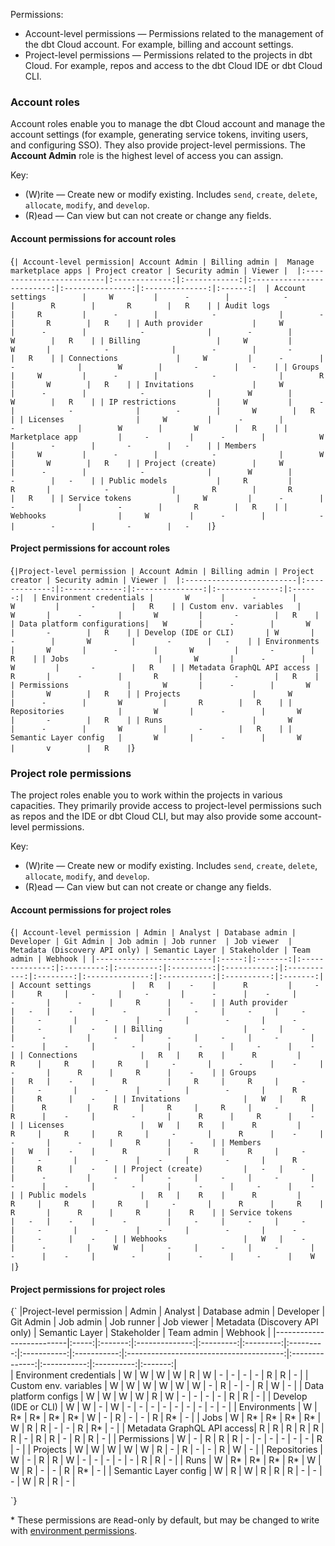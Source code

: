 
Permissions: 

* Account-level permissions &mdash; Permissions related to the management of the dbt Cloud account. For example, billing and account settings.
* Project-level permissions &mdash; Permissions related to the projects in dbt Cloud. For example, repos and access to the dbt Cloud IDE or dbt Cloud CLI. 

### Account roles
Account roles enable you to manage the dbt Cloud account and manage the account settings (for example, generating service tokens, inviting users, and configuring SSO). They also provide project-level permissions. The **Account Admin** role is the highest level of access you can assign.  

Key:

* (W)rite &mdash; Create new or modify existing. Includes `send`, `create`, `delete`, `allocate`, `modify`, and `develop`.
* (R)ead &mdash; Can view but can not create or change any fields.

#### Account permissions for account roles

<SortableTable>

{`
| Account-level permission| Account Admin | Billing admin |  Manage marketplace apps | Project creator | Security admin | Viewer | 
|:-------------------------|:-------------:|:------------:|:-------------------------:|:---------------:|:--------------:|:------:| 
| Account settings        |     W         |      -        |            -              |        R        |       R        |   R    |
| Audit logs              |     R         |      -        |            -              |        -        |       R        |   R    |
| Auth provider           |     W         |      -        |            -              |        -        |       W        |   R    |
| Billing                 |     W         |       W       |            -              |        -        |       -        |   R    |
| Connections             |     W         |      -        |            -              |        W        |       -        |   -    |
| Groups                  |     W         |      -        |            -              |        R        |       W        |   R    |
| Invitations             |     W         |      -        |            -              |        W        |       W        |   R    |
| IP restrictions         |     W         |      -        |            -              |        -        |       W        |   R    |
| Licenses                |     W         |      -        |            -              |        W        |       W        |   R    |
| Marketplace app         |     -         |      -        |            W              |        -        |       -        |   -    |
| Members                 |     W         |      -        |            -              |        W        |       W        |   R    |
| Project (create)        |     W         |      -        |            -              |        W        |       -        |   -    |
| Public models           |     R         |       R       |            -              |        R        |       R        |   R    |
| Service tokens          |     W         |      -        |            -              |        -        |       R        |   R    |
| Webhooks                |     W         |      -        |            -              |        -        |       -        |   -    |
`}

</SortableTable>

#### Project permissions for account roles
 
 <SortableTable>

{`
|Project-level permission | Account Admin | Billing admin | Project creator | Security admin | Viewer | 
|:-------------------------|:-------------:|:-------------:|:---------------:|:--------------:|:------:| 
| Environment credentials |       W       |      -        |       W         |       -        |   R    |
| Custom env. variables   |       W       |      -        |       W         |       -        |   R    |
| Data platform configurations|   W       |      -        |       W         |       -        |   R    |
| Develop (IDE or CLI)       | W       |      -        |       W         |       -        |   -    |
| Environments            |       W       |      -        |       W         |       -        |   R    |
| Jobs                    |       W       |      -        |       W         |       -        |   R    |
| Metadata GraphQL API access |   R       |      -        |       R         |       -        |   R    |
| Permissions             |       W       |      -        |       W         |       W        |   R    |
| Projects                |       W       |      -        |       W         |       R        |   R    |
| Repositories            |       W       |      -        |       W         |       -        |   R    |
| Runs                    |       W       |      -        |       W         |       -        |   R    |
| Semantic Layer config   |       W       |      -        |       W         |       v        |   R    |
`}

</SortableTable>

### Project role permissions
 
The project roles enable you to work within the projects in various capacities. They primarily provide access to project-level permissions such as repos and the IDE or dbt Cloud CLI, but may also provide some account-level permissions.

Key:

* (W)rite &mdash; Create new or modify existing. Includes `send`, `create`, `delete`, `allocate`, `modify`, and `develop`.
* (R)ead &mdash; Can view but can not create or change any fields.

#### Account permissions for project roles
 
<SortableTable>

{`
| Account-level permission | Admin | Analyst | Database admin | Developer | Git Admin | Job admin | Job runner  | Job viewer  | Metadata (Discovery API only) | Semantic Layer | Stakeholder | Team admin | Webhook |
|--------------------------|:-----:|:-------:|:--------------:|:---------:|:---------:|:---------:|:-----------:|:-----------:|:--------:|:--------------:|:-----------:|:----------:|:-------:|  
| Account settings         |   R   |    -    |      R         |     -     |     R     |     -     |     -       |      -      |    -     |        -       |      -      |     R      |    -    |
| Auth provider            |   -   |    -    |      -         |     -     |     -     |     -     |     -       |      -      |    -     |        -       |      -      |     -      |    -    |
| Billing                  |   -   |    -    |      -         |     -     |     -     |     -     |     -       |      -      |    -     |        -       |      -      |     -      |    -    |
| Connections              |   R   |    R    |      R         |     R     |     R     |     R     |     -       |      -      |    -     |        -       |      R      |     R      |    -    |
| Groups                   |   R   |    -    |      R         |     R     |     R     |     -     |     -       |      -      |    -     |        -       |      R      |     R      |    -    |
| Invitations              |   W   |    R    |      R         |     R     |     R     |     R     |     -       |      R      |    -     |        -       |      R      |     R      |    -    |
| Licenses                 |   W   |    R    |      R         |     R     |     R     |     R     |     -       |      R      |    -     |        -       |      -      |     R      |    -    |
| Members                  |   W   |    -    |      R         |     R     |     R     |     -     |     -       |      -      |    -     |        -       |      R      |     R      |    -    |
| Project (create)         |   -   |    -    |      -         |     -     |     -     |     -     |     -       |      -      |    -     |        -       |      -      |     -      |    -    |
| Public models            |   R   |    R    |      R         |     R     |     R     |     R     |     -       |      R      |     R    |        R       |      R      |     R      |    R    |
| Service tokens           |   -   |    -    |      -         |     -     |     -     |     -     |     -       |      -      |    -     |        -       |      -      |     -      |    -    |
| Webhooks                 |   W   |    -    |      -         |     W     |     -     |     -     |     -       |      -      |    -     |        -       |      -      |     -      |    W    |
`}

</SortableTable>

#### Project permissions for project roles

<SortableTable> 

{`
|Project-level permission  | Admin | Analyst | Database admin | Developer | Git Admin | Job admin | Job runner  | Job viewer  | Metadata (Discovery API only) | Semantic Layer | Stakeholder | Team admin | Webhook |
|--------------------------|:-----:|:-------:|:--------------:|:---------:|:---------:|:---------:|:-----------:|:-----------:|:---------------------------------------:|:--------------:|:-----------:|:----------:|:-------:|  
| Environment credentials  |   W  |    W     |       W        |     W     |     R     |     W     |    -        |      -      |                  -                      |        -       |     R       |     R      |   -     |
| Custom env. variables    |   W  |    W     |       W        |     W     |     W     |     W     |     -       |      R      |                  -                      |        -       |     R       |     W      |   -     |
| Data platform configs    |   W   |    W    |       W        |     W     |     R     |     W     |     -       |      -      |                  -                      |       -        |     R       |     R      |    -    |
| Develop (IDE or CLI)     |   W   |    W    |       -        |     W     |     -     |     -     |     -       |      -      |                  -                      |       -        |     -       |      -     |    -    |
| Environments             |   W   |    R*   |       R*       |     R*    |     R*    |     W     |      -      |      R      |                  -                      |       -        |     R       |     R*     |    -    |
| Jobs                     |   W   |    R*   |       R*       |     R*    |     R*    |     W     |      R      |      R      |                  -                      |       -        |     R       |     R*     |    -    |
| Metadata GraphQL API access| R   |    R    |       R        |     R     |     R     |     R     |      -      |      R      |                  R                      |       -        |     R       |     R      |    -    |
| Permissions              |   W   |    -    |       R        |     R     |     R     |     -     |      -      |      -      |                  -                      |       -        |     -       |     R      |    -    |
| Projects                 |   W   |    W    |       W        |     W     |     W     |     R     |      -      |      R      |                  -                      |       -        |     R       |     W      |    -    |
| Repositories             |   W   |   -     |       R        |     R     |     W     |     -     |      -      |      -      |                  -                      |       -        |     R       |     R      |    -    |
| Runs                     |   W   |    R*   |       R*       |     R*    |     R*    |     W     |      W      |      R      |                  -                      |       -        |     R       |     R*     |    -    |
| Semantic Layer config    |   W   |    R    |       W        |     R     |     R     |     R     |      -      |      -      |                  -                      |        W       |     R       |     R      |    -    |

`}

</SortableTable>

\* These permissions are `R`ead-only by default, but may be changed to `W`rite with [environment permissions](/docs/cloud/manage-access/environment-permissions#environments-and-roles).
